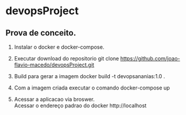 # devopsProject

## Prova de conceito.

1. Instalar o docker e docker-compose.

2. Executar download do repositorio
  git clone https://github.com/joao-flavio-macedo/devopsProject.git

3. Build para gerar a imagem
  docker build -t devopsananias:1.0 .

4. Com a imagem criada executar o comando 
  docker-compose up
  
5. Acessar a aplicacao via broswer.  
  Acessar o endereço padrao do docker http://localhost
  
